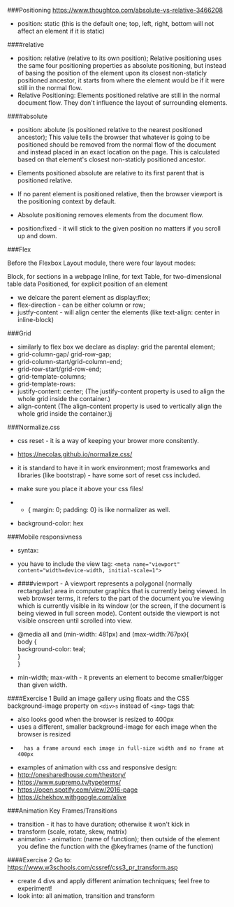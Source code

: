 ###Positioning
https://www.thoughtco.com/absolute-vs-relative-3466208

- position: static (this is the default one; top, left, right, bottom will not affect an element if it is static)

####relative
- position: relative (relative to its own position); Relative positioning uses the same four positioning properties as absolute positioning, but instead of basing the position of the element upon its closest non-staticly positioned ancestor, it starts from where the element would be if it were still in the normal flow.
- Relative Positioning: Elements positioned relative are still in the normal document flow. They don't influence the layout of surrounding elements.  

####absolute
- position: abolute (is positioned relative to the nearest positioned ancestor); This value tells the browser that whatever is going to be positioned should be removed from the normal flow of the document and instead placed in an exact location on the page. This is calculated based on that element's closest non-staticly positioned ancestor.  
-  Elements positioned absolute are relative to its first parent that is positioned relative. 
-  If no parent element is positioned relative, then the browser viewport is the positioning context by default.
-  Absolute positioning removes elements from the document flow.


- position:fixed - it will stick to the given position no matters if you scroll up and down.

###Flex

Before the Flexbox Layout module, there were four layout modes:

Block, for sections in a webpage
Inline, for text
Table, for two-dimensional table data
Positioned, for explicit position of an element



 - we delcare the parent element as display:flex;
 - flex-direction - can be either column or row;
 - justfy-content - will align center the elements (like text-align: center in inline-block)


 ###Grid

 - similarly to flex box we declare as display: grid the parental element;
 - grid-column-gap/ grid-row-gap;
 - grid-column-start/grid-column-end;
 - grid-row-start/grid-row-end;
 - grid-template-columns;
 - grid-template-rows:
 - justify-content: center; (The justify-content property is used to align the whole grid inside the container.)
 - align-content (The align-content property is used to vertically align the whole grid inside the container.)j



###Normalize.css

- css reset  - it is a way of keeping your brower more consitently. 
- https://necolas.github.io/normalize.css/
- it is standard to have it in work environment; most frameworks and libraries (like bootstrap) - have some sort of reset css included.
- make sure you place it above your css files!
- * { margin: 0; padding: 0} is like normalizer as well.

- background-color: hex

###Mobile responsivness
- syntax:
- you have to include the view tag:	`<meta name="viewport" content="width=device-width, initial-scale=1">`
- ####viewport - 
A viewport represents a polygonal (normally rectangular) area in computer graphics that is currently being viewed. In web browser terms, it refers to the part of the document you're viewing which is currently visible in its window (or the screen, if the document is being viewed in full screen mode). Content outside the viewport is not visible onscreen until scrolled into view.

- @media all and (min-width: 481px) and (max-width:767px){  
	 body {  
		background-color: teal;  
	}  
}

- min-width; max-with - it prevents an element to become smaller/bigger than given width.

####Exercise 1
Build an image gallery using floats and the CSS background-image property on `<div>s` instead of `<img>` tags that:  
-  also looks good when the browser is resized to 400px  
-    uses a different, smaller background-image for each image when the browser is resized  
-       has a frame around each image in full-size width and no frame at 400px

- examples of animation with css and responsive design:
- http://onesharedhouse.com/thestory/
- https://www.supremo.tv/typeterms/
- https://open.spotify.com/view/2016-page
- https://chekhov.withgoogle.com/alive

###Animation Key Frames/Transitions
- transition - it has to have duration; otherwise it won't kick in
- transform (scale, rotate, skew, matrix)
- animation  - animation: (name of function); then outside of the element you define the function with the @keyframes (name of the function)

####Exercise 2
Go to:
https://www.w3schools.com/cssref/css3_pr_transform.asp
- create 4 divs and apply different animation techniques; feel free to experiment!
- look into: all animation, transition and transform

 







